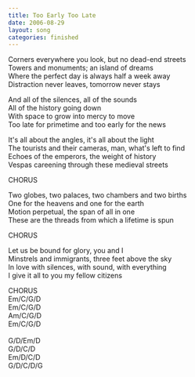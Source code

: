 ```yaml
---
title: Too Early Too Late
date: 2006-08-29
layout: song
categories: finished
---
```

Corners everywhere you look, but no dead-end streets  
Towers and monuments; an island of dreams  
Where the perfect day is always half a week away  
Distraction never leaves, tomorrow never stays

<div class="chorus">
  And all of the silences, all of the sounds<br/>
  All of the history going down<br/>
  With space to grow into mercy to move<br/>
  Too late for primetime and too early for the news
</div>

It's all about the angles, it's all about the light  
The tourists and their cameras, man, what's left to find  
Echoes of the emperors, the weight of history  
Vespas careening through these medieval streets

<div class="chorus">CHORUS</div>

Two globes, two palaces, two chambers and two births  
One for the heavens and one for the earth  
Motion perpetual, the span of all in one  
These are the threads from which a lifetime is spun

<div class="chorus">CHORUS</div>

Let us be bound for glory, you and I  
Minstrels and immigrants, three feet above the sky  
In love with silences, with sound, with everything  
I give it all to you my fellow citizens

<div class="chorus">CHORUS</div>

<div class="chords">
  Em/C/G/D<br/>
  Em/C/G/D<br/>
  Am/C/G/D<br/>
  Em/C/G/D<br/>
  <br/>
  G/D/Em/D<br/>
  G/D/C/D<br/>
  Em/D/C/D<br/>
  G/D/C/D/G
</div>
